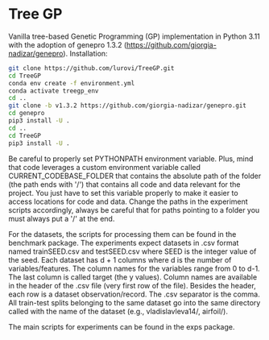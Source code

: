 # Tree GP

Vanilla tree-based Genetic Programming (GP) implementation in Python 3.11 with the adoption of genepro 1.3.2 (https://github.com/giorgia-nadizar/genepro).
Installation:

```bash
git clone https://github.com/lurovi/TreeGP.git
cd TreeGP
conda env create -f environment.yml
conda activate treegp_env
cd ..
git clone -b v1.3.2 https://github.com/giorgia-nadizar/genepro.git
cd genepro
pip3 install -U .
cd ..
cd TreeGP
pip3 install -U .
```

Be careful to properly set PYTHONPATH environment variable. Plus, mind that code leverages a custom environment variable called CURRENT\_CODEBASE\_FOLDER that contains the absolute path of the folder (the path ends with '/') that contains all code and data relevant for the project. You just have to set this variable properly to make it easier to access locations for code and data. Change the paths in the experiment scripts accordingly, always be careful that for paths pointing to a folder you must always put a '/' at the end.

For the datasets, the scripts for processing them can be found in the benchmark package. The experiments expect datasets in .csv format named trainSEED.csv and testSEED.csv where SEED is the integer value of the seed. Each dataset has d + 1 columns where d is the number of variables/features. The column names for the variables range from 0 to d-1. The last column is called target (the y values). Column names are available in the header of the .csv file (very first row of the file). Besides the header, each row is a dataset observation/record. The .csv separator is the comma. All train-test splits belonging to the same dataset go into the same directory called with the name of the dataset (e.g., vladislavleva14/, airfoil/).

The main scripts for experiments can be found in the exps package.
